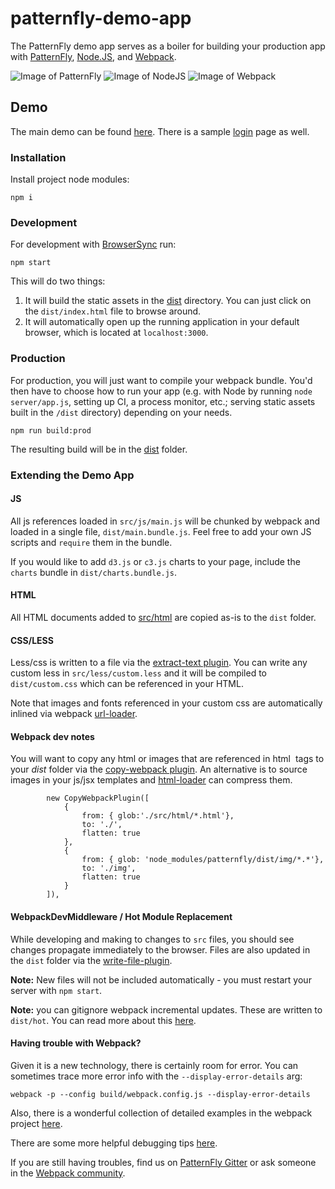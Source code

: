# patternfly-demo-app

The PatternFly demo app serves as a boiler for building your production app with [PatternFly](http://patternfly.org/), [Node.JS](https://nodejs.org/en/), and [Webpack](https://webpack.github.io/).

![Image of PatternFly](https://avatars2.githubusercontent.com/u/6391110?v=3&s=400)
![Image of NodeJS](http://www.devsensation.es/sites/default/files/styles/large/public/field/image/nodejs-logo.png?itok=URP6hUpT)
![Image of Webpack](https://avatars0.githubusercontent.com/webpack?&s=256)

## Demo
The main demo can be found [here](https://rawgit.com/patternfly/patternfly-demo-app/master/dist/index.html). There is a sample [login](https://rawgit.com/patternfly/patternfly-demo-app/master/dist/login.html) page as well.

### Installation

Install project node modules:
```
npm i
```

### Development
For development with [BrowserSync](https://www.browsersync.io/) run:
```
npm start
```

This will do two things:

1. It will build the static assets in the [dist](dist) directory. You can just click on the `dist/index.html` file to browse around.
2. It will automatically open up the running application in your default browser, which is located at `localhost:3000`.

### Production
For production, you will just want to compile your webpack bundle. You'd then have to choose how to run your app (e.g. with Node by running `node server/app.js`, setting up CI, a process monitor, etc.; serving static assets built in the `/dist` directory) depending on your needs.

```
npm run build:prod
```

The resulting build will be in the [dist](dist) folder.

### Extending the Demo App

#### JS
All js references loaded in `src/js/main.js` will be chunked by webpack and loaded in a single file, `dist/main.bundle.js`. Feel free to add your own JS scripts and `require` them in the bundle.
 
If you would like to add `d3.js` or `c3.js` charts to your page, include the `charts` bundle in `dist/charts.bundle.js`.

#### HTML
All HTML documents added to [src/html](src/html) are copied as-is to the `dist` folder.

#### CSS/LESS
Less/css is written to a file via the [extract-text plugin](https://github.com/webpack/extract-text-webpack-plugin). You can write any custom less in `src/less/custom.less` and it will be compiled to `dist/custom.css` which can be referenced in your HTML.

Note that images and fonts referenced in your custom css are automatically inlined via webpack [url-loader](https://github.com/webpack/url-loader).

#### Webpack dev notes
You will want to copy any html or images that are referenced in html *<img>* tags to your *dist* folder via the [copy-webpack plugin](https://github.com/kevlened/copy-webpack-plugin). An
alternative is to source images in your js/jsx templates and [html-loader](https://github.com/webpack/html-loader) can compress them.

```
        new CopyWebpackPlugin([
            {
                from: { glob:'./src/html/*.html'},
                to: './',
                flatten: true
            },
            {
                from: { glob: 'node_modules/patternfly/dist/img/*.*'},
                to: './img',
                flatten: true
            }
        ]),
```

#### WebpackDevMiddleware / Hot Module Replacement
While developing and making to changes to `src` files, you should see changes propagate immediately to the browser. Files are also updated in the `dist` folder via the [write-file-plugin](write-file-webpack-plugin).

**Note:** New files will not be included automatically - you must restart your server with `npm start`.

**Note:** you can gitignore webpack incremental updates. These are written to `dist/hot`. You can read more about this [here](http://code.fitness/post/2016/02/webpack-public-path-and-hot-reload.html).

#### Having trouble with Webpack?
Given it is a new technology, there is certainly room for error. You can sometimes trace more error info with the `--display-error-details` arg:
```
webpack -p --config build/webpack.config.js --display-error-details
```

Also, there is a wonderful collection of detailed examples in the webpack project [here](https://github.com/webpack/webpack/tree/master/examples). 

There are some more helpful debugging tips [here](http://webpack.github.io/docs/troubleshooting.html). 

If you are still having troubles, find us on [PatternFly Gitter](https://gitter.im/patternfly/patternfly) or ask someone in the [Webpack community](https://gitter.im/webpack/webpack).
